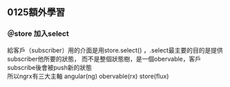## 0125額外學習
### ＠store 加入select<br/>
給客戶（subscriber）用的介面是用store.select() ，.select最主要的目的是提供subscriber他所要的狀態，
而不是整個狀態樹，是一個obervable，客戶subscribe後會被push新的狀態<br/>
所以ngrx有三大主軸 angular(ng) obervable(rx) store(flux)<br/>
